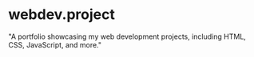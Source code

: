# webdev.project
"A portfolio showcasing my web development projects, including HTML, CSS, JavaScript, and more."
